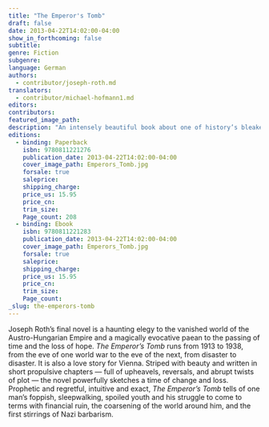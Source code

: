 ```yaml
---
title: "The Emperor's Tomb"
draft: false
date: 2013-04-22T14:02:00-04:00
show_in_forthcoming: false
subtitle:
genre: Fiction
subgenre:
language: German
authors:
  - contributor/joseph-roth.md
translators:
  - contributor/michael-hofmann1.md
editors:
contributors:
featured_image_path:
description: "An intensely beautiful book about one of history’s bleakest periods "
editions:
  - binding: Paperback
    isbn: 9780811221276
    publication_date: 2013-04-22T14:02:00-04:00
    cover_image_path: Emperors_Tomb.jpg
    forsale: true
    saleprice:
    shipping_charge:
    price_us: 15.95
    price_cn:
    trim_size:
    Page_count: 208
  - binding: Ebook
    isbn: 9780811221283
    publication_date: 2013-04-22T14:02:00-04:00
    cover_image_path: Emperors_Tomb.jpg
    forsale: true
    saleprice:
    shipping_charge:
    price_us: 15.95
    price_cn:
    trim_size:
    Page_count:
_slug: the-emperors-tomb
---
```


Joseph Roth’s final novel is a haunting elegy to the vanished world of the Austro-Hungarian Empire and a magically evocative paean to the passing of time and the loss of hope. _The Emperor’s Tomb_ runs from 1913 to 1938, from the eve of one world war to the eve of the next, from disaster to disaster. It is also a love story for Vienna. Striped with beauty and written in short propulsive chapters — full of upheavels, reversals, and abrupt twists of plot — the novel powerfully sketches a time of change and loss. Prophetic and regretful, intuitive and exact, _The Emperor’s Tomb_ tells of one man’s foppish, sleepwalking, spoiled youth and his struggle to come to terms with financial ruin, the coarsening of the world around him, and the first stirrings of Nazi barbarism. 

